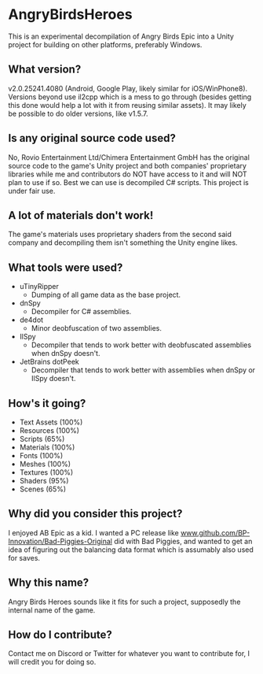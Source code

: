 # AngryBirdsHeroes

This is an experimental decompilation of Angry Birds Epic into a Unity project for building on other platforms, preferably Windows.

## What version?

v2.0.25241.4080 (Android, Google Play, likely similar for iOS/WinPhone8). Versions beyond use il2cpp which is a mess to go through (besides getting this done would help a lot with it from reusing similar assets). It may likely be possible to do older versions, like v1.5.7.

## Is any original source code used?

No, Rovio Entertainment Ltd/Chimera Entertainment GmbH has the original source code to the game's Unity project and both companies' proprietary libraries while me and contributors do NOT have access to it and will NOT plan to use if so. Best we can use is decompiled C# scripts. This project is under fair use.

## A lot of materials don't work!

The game's materials uses proprietary shaders from the second said company and decompiling them isn't something the Unity engine likes.

## What tools were used?

* uTinyRipper 
  * Dumping of all game data as the base project.
* dnSpy
  * Decompiler for C# assemblies.
* de4dot
  * Minor deobfuscation of two assemblies.
* IlSpy
  * Decompiler that tends to work better with deobfuscated assemblies when dnSpy doesn't.
* JetBrains dotPeek
  * Decompiler that tends to work better with assemblies when dnSpy or IlSpy doesn't.

## How's it going?

* Text Assets (100%)
* Resources (100%)
* Scripts (65%)
* Materials (100%)
* Fonts (100%)
* Meshes (100%)
* Textures (100%)
* Shaders (95%)
* Scenes (65%)

## Why did you consider this project?

I enjoyed AB Epic as a kid. I wanted a PC release like www.github.com/BP-Innovation/Bad-Piggies-Original did with Bad Piggies, and wanted to get an idea of figuring out the balancing data format which is assumably also used for saves.

## Why this name?

Angry Birds Heroes sounds like it fits for such a project, supposedly the internal name of the game.

## How do I contribute?

Contact me on Discord or Twitter for whatever you want to contribute for, I will credit you for doing so.
